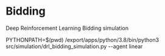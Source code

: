 # Bidding
Deep Reinforcement Learning Bidding simulation

PYTHONPATH=$(pwd) /export/apps/python/3.8/bin/python3 src/simulation/drl_bidding_simulation.py --agent linear
